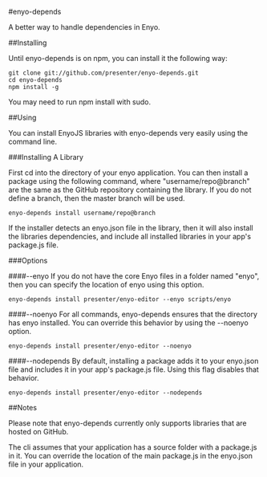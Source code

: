 #enyo-depends

A better way to handle dependencies in Enyo.

##Installing

Until enyo-depends is on npm, you can install it the following way:

	git clone git://github.com/presenter/enyo-depends.git
	cd enyo-depends
	npm install -g

You may need to run npm install with sudo.

##Using

You can install EnyoJS libraries with enyo-depends very easily using the command line.

###Installing A Library

First cd into the directory of your enyo application. You can then install a package using the following command, where "username/repo@branch" are the same as the GitHub repository containing the library. If you do not define a branch, then the master branch will be used.

	enyo-depends install username/repo@branch

If the installer detects an enyo.json file in the library, then it will also install the libraries dependencies, and include all installed libraries in your app's package.js file.

###Options

####--enyo
If you do not have the core Enyo files in a folder named "enyo", then you can specify the location of enyo using this option.

	enyo-depends install presenter/enyo-editor --enyo scripts/enyo

####--noenyo
For all commands, enyo-depends ensures that the directory has enyo installed. You can override this behavior by using the --noenyo option.

	enyo-depends install presenter/enyo-editor --noenyo

####--nodepends
By default, installing a package adds it to your enyo.json file and includes it in your app's package.js file. Using this flag disables that behavior.

	enyo-depends install presenter/enyo-editor --nodepends

##Notes

Please note that enyo-depends currently only supports libraries that are hosted on GitHub.

The cli assumes that your application has a source folder with a package.js in it. You can override the location of the main package.js in the enyo.json file in your application.
